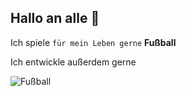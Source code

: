 ## Hallo an alle 👋

Ich spiele `für mein Leben gerne` **Fußball**

Ich entwickle außerdem gerne

![Fußball](https://images.pexels.com/photos/47730/the-ball-stadion-football-the-pitch-47730.jpeg?auto=compress&cs=tinysrgb&w=800)
<!--
**dannysahne94/dannysahne94** is a ✨ _special_ ✨ repository because its `README.md` (this file) appears on your GitHub profile.

Here are some ideas to get you started:

- 🔭 I’m currently working on ...
- 🌱 I’m currently learning ...
- 👯 I’m looking to collaborate on ...
- 🤔 I’m looking for help with ...
- 💬 Ask me about ...
- 📫 How to reach me: ...
- 😄 Pronouns: ...
- ⚡ Fun fact: ...
-->
